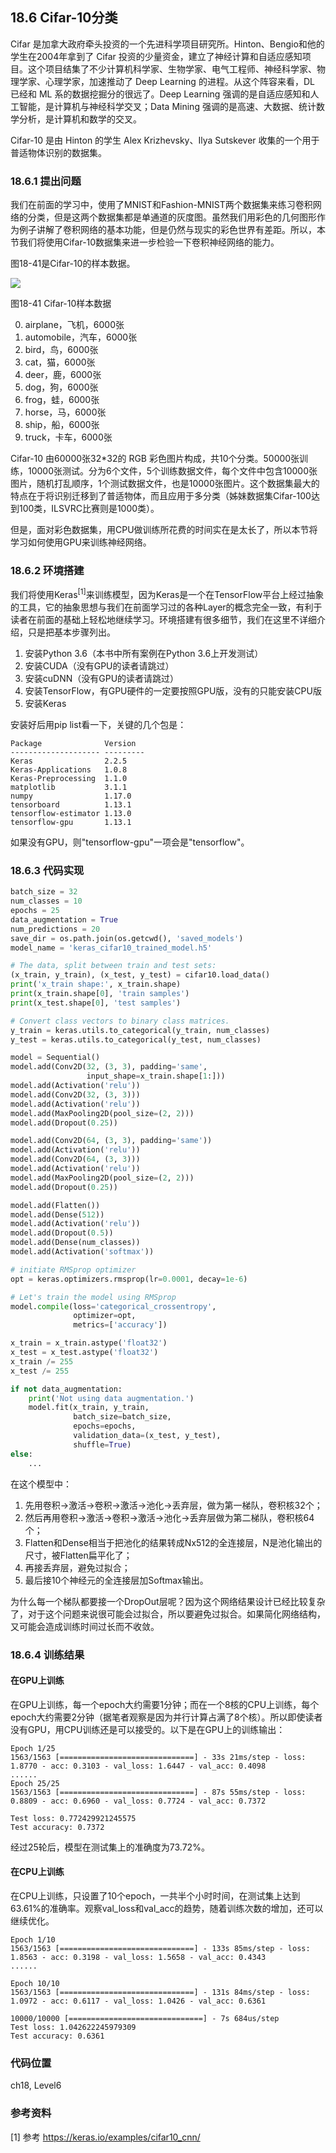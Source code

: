 <!--Copyright © Microsoft Corporation. All rights reserved.
  适用于[License](https://github.com/Microsoft/ai-edu/blob/master/LICENSE.md)版权许可-->

## 18.6 Cifar-10分类

Cifar 是加拿大政府牵头投资的一个先进科学项目研究所。Hinton、Bengio和他的学生在2004年拿到了 Cifar 投资的少量资金，建立了神经计算和自适应感知项目。这个项目结集了不少计算机科学家、生物学家、电气工程师、神经科学家、物理学家、心理学家，加速推动了 Deep Learning 的进程。从这个阵容来看，DL 已经和 ML 系的数据挖掘分的很远了。Deep Learning 强调的是自适应感知和人工智能，是计算机与神经科学交叉；Data Mining 强调的是高速、大数据、统计数学分析，是计算机和数学的交叉。

Cifar-10 是由 Hinton 的学生 Alex Krizhevsky、Ilya Sutskever 收集的一个用于普适物体识别的数据集。

### 18.6.1 提出问题

我们在前面的学习中，使用了MNIST和Fashion-MNIST两个数据集来练习卷积网络的分类，但是这两个数据集都是单通道的灰度图。虽然我们用彩色的几何图形作为例子讲解了卷积网络的基本功能，但是仍然与现实的彩色世界有差距。所以，本节我们将使用Cifar-10数据集来进一步检验一下卷积神经网络的能力。

图18-41是Cifar-10的样本数据。

<img src="./img/18/cifar10_sample.png" ch="500" />

图18-41 Cifar-10样本数据

0. airplane，飞机，6000张
1. automobile，汽车，6000张
2. bird，鸟，6000张
3. cat，猫，6000张
4. deer，鹿，6000张
5. dog，狗，6000张
6. frog，蛙，6000张
7. horse，马，6000张
8. ship，船，6000张
9. truck，卡车，6000张

Cifar-10 由60000张32*32的 RGB 彩色图片构成，共10个分类。50000张训练，10000张测试。分为6个文件，5个训练数据文件，每个文件中包含10000张图片，随机打乱顺序，1个测试数据文件，也是10000张图片。这个数据集最大的特点在于将识别迁移到了普适物体，而且应用于多分类（姊妹数据集Cifar-100达到100类，ILSVRC比赛则是1000类）。

但是，面对彩色数据集，用CPU做训练所花费的时间实在是太长了，所以本节将学习如何使用GPU来训练神经网络。

### 18.6.2 环境搭建

我们将使用Keras$^{[1]}$来训练模型，因为Keras是一个在TensorFlow平台上经过抽象的工具，它的抽象思想与我们在前面学习过的各种Layer的概念完全一致，有利于读者在前面的基础上轻松地继续学习。环境搭建有很多细节，我们在这里不详细介绍，只是把基本步骤列出。

1. 安装Python 3.6（本书中所有案例在Python 3.6上开发测试）
2. 安装CUDA（没有GPU的读者请跳过）
3. 安装cuDNN（没有GPU的读者请跳过）
4. 安装TensorFlow，有GPU硬件的一定要按照GPU版，没有的只能安装CPU版
5. 安装Keras

安装好后用pip list看一下，关键的几个包是：

```
Package              Version
-------------------- ---------
Keras                2.2.5
Keras-Applications   1.0.8
Keras-Preprocessing  1.1.0
matplotlib           3.1.1
numpy                1.17.0
tensorboard          1.13.1
tensorflow-estimator 1.13.0
tensorflow-gpu       1.13.1
```

如果没有GPU，则"tensorflow-gpu"一项会是"tensorflow"。

### 18.6.3 代码实现

```Python
batch_size = 32
num_classes = 10
epochs = 25
data_augmentation = True
num_predictions = 20
save_dir = os.path.join(os.getcwd(), 'saved_models')
model_name = 'keras_cifar10_trained_model.h5'

# The data, split between train and test sets:
(x_train, y_train), (x_test, y_test) = cifar10.load_data()
print('x_train shape:', x_train.shape)
print(x_train.shape[0], 'train samples')
print(x_test.shape[0], 'test samples')

# Convert class vectors to binary class matrices.
y_train = keras.utils.to_categorical(y_train, num_classes)
y_test = keras.utils.to_categorical(y_test, num_classes)

model = Sequential()
model.add(Conv2D(32, (3, 3), padding='same',
                 input_shape=x_train.shape[1:]))
model.add(Activation('relu'))
model.add(Conv2D(32, (3, 3)))
model.add(Activation('relu'))
model.add(MaxPooling2D(pool_size=(2, 2)))
model.add(Dropout(0.25))

model.add(Conv2D(64, (3, 3), padding='same'))
model.add(Activation('relu'))
model.add(Conv2D(64, (3, 3)))
model.add(Activation('relu'))
model.add(MaxPooling2D(pool_size=(2, 2)))
model.add(Dropout(0.25))

model.add(Flatten())
model.add(Dense(512))
model.add(Activation('relu'))
model.add(Dropout(0.5))
model.add(Dense(num_classes))
model.add(Activation('softmax'))

# initiate RMSprop optimizer
opt = keras.optimizers.rmsprop(lr=0.0001, decay=1e-6)

# Let's train the model using RMSprop
model.compile(loss='categorical_crossentropy',
              optimizer=opt,
              metrics=['accuracy'])

x_train = x_train.astype('float32')
x_test = x_test.astype('float32')
x_train /= 255
x_test /= 255

if not data_augmentation:
    print('Not using data augmentation.')
    model.fit(x_train, y_train,
              batch_size=batch_size,
              epochs=epochs,
              validation_data=(x_test, y_test),
              shuffle=True)
else:
    ...
```

在这个模型中：

1. 先用卷积->激活->卷积->激活->池化->丢弃层，做为第一梯队，卷积核32个；
2. 然后再用卷积->激活->卷积->激活->池化->丢弃层做为第二梯队，卷积核64个；
3. Flatten和Dense相当于把池化的结果转成Nx512的全连接层，N是池化输出的尺寸，被Flatten扁平化了；
4. 再接丢弃层，避免过拟合；
5. 最后接10个神经元的全连接层加Softmax输出。

为什么每一个梯队都要接一个DropOut层呢？因为这个网络结果设计已经比较复杂了，对于这个问题来说很可能会过拟合，所以要避免过拟合。如果简化网络结构，又可能会造成训练时间过长而不收敛。

### 18.6.4 训练结果

#### 在GPU上训练

在GPU上训练，每一个epoch大约需要1分钟；而在一个8核的CPU上训练，每个epoch大约需要2分钟（据笔者观察是因为并行计算占满了8个核）。所以即使读者没有GPU，用CPU训练还是可以接受的。以下是在GPU上的训练输出：

```
Epoch 1/25
1563/1563 [==============================] - 33s 21ms/step - loss: 1.8770 - acc: 0.3103 - val_loss: 1.6447 - val_acc: 0.4098
......
Epoch 25/25
1563/1563 [==============================] - 87s 55ms/step - loss: 0.8809 - acc: 0.6960 - val_loss: 0.7724 - val_acc: 0.7372

Test loss: 0.772429921245575
Test accuracy: 0.7372
```
经过25轮后，模型在测试集上的准确度为73.72%。

#### 在CPU上训练

在CPU上训练，只设置了10个epoch，一共半个小时时间，在测试集上达到63.61%的准确率。观察val_loss和val_acc的趋势，随着训练次数的增加，还可以继续优化。

```
Epoch 1/10
1563/1563 [==============================] - 133s 85ms/step - loss: 1.8563 - acc: 0.3198 - val_loss: 1.5658 - val_acc: 0.4343
......

Epoch 10/10
1563/1563 [==============================] - 131s 84ms/step - loss: 1.0972 - acc: 0.6117 - val_loss: 1.0426 - val_acc: 0.6361

10000/10000 [==============================] - 7s 684us/step
Test loss: 1.042622245979309
Test accuracy: 0.6361
```

### 代码位置

ch18, Level6

### 参考资料

[1] 参考 https://keras.io/examples/cifar10_cnn/
